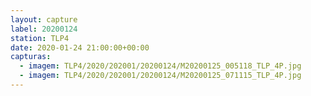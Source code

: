 ```yaml
---
layout: capture
label: 20200124
station: TLP4
date: 2020-01-24 21:00:00+00:00
capturas:
  - imagem: TLP4/2020/202001/20200124/M20200125_005118_TLP_4P.jpg
  - imagem: TLP4/2020/202001/20200124/M20200125_071115_TLP_4P.jpg
---
```

